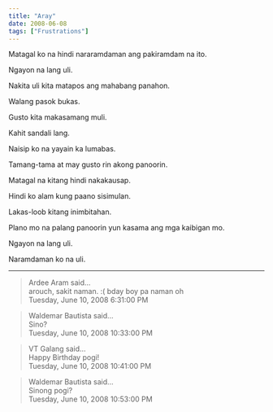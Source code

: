 ```yaml
---
title: "Aray"
date: 2008-06-08
tags: ["Frustrations"]
---
```


Matagal ko na hindi nararamdaman ang pakiramdam na ito.

Ngayon na lang uli.

Nakita uli kita matapos ang mahabang panahon.

Walang pasok bukas.

Gusto kita makasamang muli.

Kahit sandali lang.

Naisip ko na yayain ka lumabas.

Tamang-tama at may gusto rin akong panoorin.

Matagal na kitang hindi nakakausap.

Hindi ko alam kung paano sisimulan.

Lakas-loob kitang inimbitahan.

Plano mo na palang panoorin yun kasama ang mga kaibigan mo.

Ngayon na lang uli.

Naramdaman ko na uli.

---

> Ardee Aram said...  
> arouch, sakit naman. :( bday boy pa naman oh  
> Tuesday, June 10, 2008 6:31:00 PM 

> Waldemar Bautista said...  
> Sino?  
> Tuesday, June 10, 2008 10:33:00 PM 

> VT Galang said...  
> Happy Birthday pogi!  
> Tuesday, June 10, 2008 10:41:00 PM 

> Waldemar Bautista said...  
> Sinong pogi?  
> Tuesday, June 10, 2008 10:53:00 PM 
